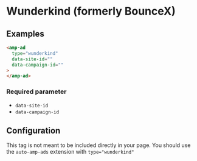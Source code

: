 <!---
Copyright 2021 The AMP HTML Authors. All Rights Reserved.

Licensed under the Apache License, Version 2.0 (the "License");
you may not use this file except in compliance with the License.
You may obtain a copy of the License at

      http://www.apache.org/licenses/LICENSE-2.0

Unless required by applicable law or agreed to in writing, software
distributed under the License is distributed on an "AS-IS" BASIS,
WITHOUT WARRANTIES OR CONDITIONS OF ANY KIND, either express or implied.
See the License for the specific language governing permissions and
limitations under the License.
-->

# Wunderkind (formerly BounceX)

## Examples

```html
<amp-ad
  type="wunderkind"
  data-site-id=""
  data-campaign-id=""
>
</amp-ad>
```

### Required parameter

-   `data-site-id`
-   `data-campaign-id`

## Configuration

This tag is not meant to be included directly in your page. You should use the `auto-amp-ads` extension with `type="wunderkind"`
